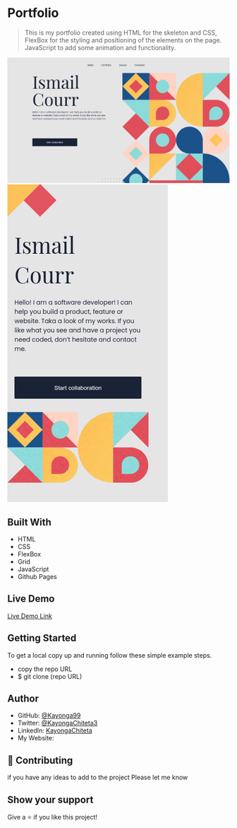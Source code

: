 # Portfolio

> This is my portfolio created using HTML for the skeleton and CSS, FlexBox for the styling and positioning of the elements on the page. JavaScript to add some animation and functionality.

![screenshot](img/screenshot2.png)
![screenshot](img/screenshot.png)

## Built With

- HTML
- CSS
- FlexBox
- Grid
- JavaScript
- Github Pages

## Live Demo

[Live Demo Link]()

## Getting Started

To get a local copy up and running follow these simple example steps.

- copy the repo URL
- $ git clone (repo URL)

## Author

- GitHub: [@Kayonga99](https://github.com/Kayonga99)
- Twitter: [@KayongaChiteta3](https://twitter.com/KayongaChiteta3)
- LinkedIn: [KayongaChiteta](https://www.linkedin.com/in/kayongac/)
- My Website: []()

## 🤝 Contributing

if you have any ideas to add to the project Please let me know

## Show your support

Give a ⭐️ if you like this project!
